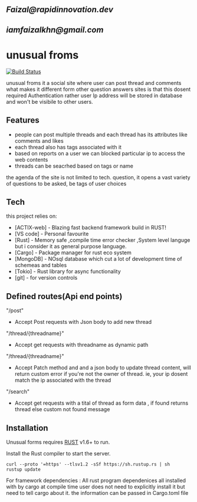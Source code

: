 ## _Faizal@rapidinnovation.dev_
## _iamfaizalkhn@gmail.com_

# unusual froms



[![Build Status](https://travis-ci.org/joemccann/dillinger.svg?branch=master)](https://travis-ci.org/joemccann/dillinger)

unusual froms it a social site where user can post thread and comments
what makes it different form other question answers sites is that this dosent required Authentication
rather user Ip address will be stored in database and won't be visibile to other users.




## Features

- people can post multiple threads and each thread has its attributes like comments and likes
- each thread also has tags associated with it
- based on reports on a user we can blocked particular ip to access the web contents 
- threads can be seacrhed based on tags or name 

the agenda of the site is not limited to tech. question, it opens a vast variety of questions to be asked,
be tags of user choices

## Tech
this project relies on:

- [ACTIX-web] - Blazing fast backend framework build in RUST!
- [VS code] - Personal favourite
- [Rust] - Memory safe ,compile time error checker ,System level languge but i consider it as general purpose language.
- [Cargo] - Package manager for rust eco system 
- [MongoDB] - NOsql database which cut a lot of development time of schemeas and tables
- [Tokio] - Rust library for async functionality  
- [git] - for version controls


## Defined routes(Api end points)
"<hostaddress>/post"
* Accept Post requests with Json body to add new thread

"<hostaddress>/thread/{threadname}"
* Accept get requests with threadname as dynamic path

"<hostaddress>/thread/{threadname}"
* Accept Patch method and and a json body to update thread content, will return custom error if you're not the owner of thread. ie, your ip dosent match the ip associated with the thread


"<hostaddress>/search"
* Accept get requests with a tital of thread as form data , if found returns thread else custom not found message 

## Installation

Unusual forms requires [RUST](https://www.rust-lang.org/tools/install) v1.6+ to run.

Install the Rust compiler to start the server.

```scurl 
curl --proto '=https' --tlsv1.2 -sSf https://sh.rustup.rs | sh
rustup update
```

For framework dependencies :
All rust program dependenices all installed with by cargo at compile time
user does not need to explicitly install it but need to tell cargo about it.
the information can be passed in Cargo.toml file



